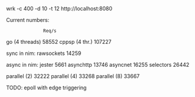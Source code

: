 wrk -c 400 -d 10 -t 12 http://localhost:8080

Current numbers:

                  Req/s
  go (4 threads)  58552
  cppsp (4 thr.) 107227

  sync in nim:
  rawsockets      14259

  async in nim:
  jester           5661
  asynchttp       13746
  asyncnet        16255
  selectors       26442

  parallel (2)    32222
  parallel (4)    33268
  parallel (8)    33667

TODO: epoll with edge triggering

